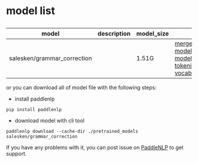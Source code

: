 #  model list

##  

| model  | description | model_size  | download         |
| --- | --- | --- | --- |
|salesken/grammar_correction|  | 1.51G | [merges.txt](https://bj.bcebos.com/paddlenlp/models/community/salesken/grammar_correction/merges.txt)<br>[model_config.json](https://bj.bcebos.com/paddlenlp/models/community/salesken/grammar_correction/model_config.json)<br>[model_state.pdparams](https://bj.bcebos.com/paddlenlp/models/community/salesken/grammar_correction/model_state.pdparams)<br>[tokenizer_config.json](https://bj.bcebos.com/paddlenlp/models/community/salesken/grammar_correction/tokenizer_config.json)<br>[vocab.json](https://bj.bcebos.com/paddlenlp/models/community/salesken/grammar_correction/vocab.json) |

or you can download all of model file with the following steps:

* install paddlenlp

```shell
pip install paddlenlp
```

* download model with cli tool

```shell
paddlenlp download --cache-dir ./pretrained_models salesken/grammar_correction
```

If you have any problems with it, you can post issue on [PaddleNLP](https://github.com/PaddlePaddle/PaddleNLP) to get support.
